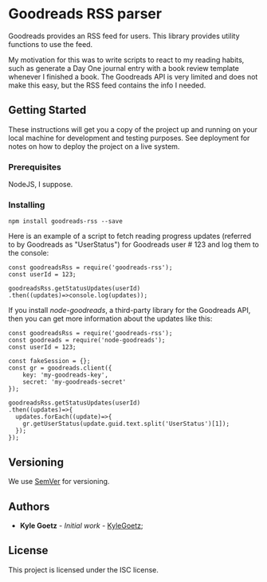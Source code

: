 # Goodreads RSS parser

Goodreads provides an RSS feed for users.
This library provides utility functions to use
the feed.

My motivation for this was to write
scripts to react to my reading habits, such as
generate a Day One journal entry with a book review
template whenever I finished a book. The Goodreads
API is very limited and does not make this easy, but
the RSS feed contains the info I needed.

## Getting Started

These instructions will get you a copy of the
project up and running on your local machine for
development and testing purposes. See deployment
for notes on how to deploy the project on a live
system.

### Prerequisites

NodeJS, I suppose.

### Installing

`npm install goodreads-rss --save`

Here is an example of a script to fetch reading
progress updates (referred to by Goodreads as
"UserStatus") for Goodreads user # 123 and log
them to the console:

```
const goodreadsRss = require('goodreads-rss');
const userId = 123;

goodreadsRss.getStatusUpdates(userId)
.then((updates)=>console.log(updates));
```

If you install *node-goodreads*, a third-party library
for the Goodreads API, then you can get more
information about the updates like this:

```
const goodreadsRss = require('goodreads-rss');
const goodreads = require('node-goodreads');
const userId = 123;

const fakeSession = {};
const gr = goodreads.client({
	key: 'my-goodreads-key',
	secret: 'my-goodreads-secret'
});

goodreadsRss.getStatusUpdates(userId)
.then((updates)=>{
  updates.forEach((update)=>{
    gr.getUserStatus(update.guid.text.split('UserStatus')[1]);
  });
});
```

## Versioning

We use [SemVer](http://semver.org/) for versioning.

## Authors

* **Kyle Goetz** - *Initial work* - [KyleGoetz](https://github.com/kylegoetz);

## License

This project is licensed under the ISC license.

